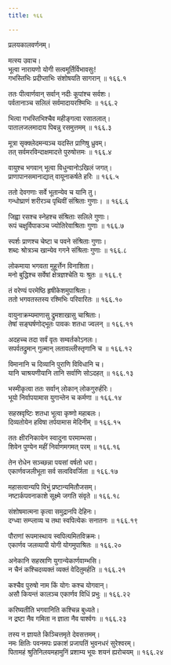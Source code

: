 ```yaml
---
title: १६६

---
```

प्रलयकालवर्णनम्।  
  
मत्स्य उवाच।  
भूत्वा नारायणो योगी सत्वमूर्तिर्विभावसुः!  
गभस्तिभिः प्रदीप्ताभिः संशोषयति सागरान् ॥ १६६.१  
  
ततः पीत्वार्णवान् सर्वान् नदीः कूपांश्च सर्वशः।  
पर्वतानाञ्च सलिलं सर्वमादायरश्मिभिः ॥ १६६.२  
  
भित्वा गभस्तिभिश्चैव महीङ्गत्वा रसातलात्।  
पातालजलमादाय पिबन्नु रसमुत्तमम् ॥ १६६.३  
  
मूत्रा सृक्क्लेदमन्यञ्च यदस्ति प्राणिषु ध्रुवम्।  
तत् सर्वमरविन्दाक्षमादत्ते पुरुषोत्तमः ॥ १६६.४  
  
वायुश्च भगवान् भूत्वा विधुन्वानोऽखिलं जगत्।  
प्राणापानसमानाद्यात् वायूनाकर्षते हरिः ॥ १६६.५  
  
ततो देवगणाः सर्वे भूतान्येव च यानि तु।  
गन्धोघ्राणं शरीरञ्च पृथिवीं संश्रिताः गुणाः। ॥ १६६.६  
  
जिह्वा रसश्च स्नेहश्च संश्रिताः सलिले गुणाः।  
रूपं चक्षुर्विपाकञ्च ज्योतिरेवाश्रिताः गुणाः ॥ १६६.७  
  
स्पर्शः प्राणश्च चेष्टा च पवने संश्रिताः गुणाः।  
शब्दः श्रोत्रञ्च खान्येव गगने संश्रिताः गुणाः ॥ १६६.८  
  
लोकमाया भगवता मुहूर्त्तेन विनाशिता।  
मनो बुद्धिश्च सर्वेषां क्षेत्रज्ञश्चेति यः श्रुतः ॥ १६६.९  
  
तं वरेण्यं परमेष्ठि हृषीकेशमुपाश्रिताः।  
ततो भगवतस्तस्य रश्मिभिः परिवारितः ॥ १६६.१०  
  
वायुनाक्रम्यमाणासु द्रुमशाखासु चाश्रिताः।  
तेषां सङ्घर्षणोद्भूतः पावकः शतधा ज्वलन् ॥ १६६.११  
  
अदहच्च तदा सर्वं वृतः सम्वर्तकोऽनलः।  
सपर्वतद्रुमान् गुल्मान् लतावल्लीस्तृणानि च ॥ १६६.१२  
  
विमानानि च दिव्यानि पुराणि विविधानि च।  
यानि चाश्रयणीयानि तानि सर्वाणि सोऽदहत् ॥ १६६.१३  
  
भस्मीकृत्वा ततः सर्वान् लोकान् लोकगुरुर्हरिः।  
भूयो निर्वापयामास युगान्तेन च कर्मणा ॥ १६६.१४  
  
सहस्रवृष्टिः शतधा भूत्वा कृष्णो महाबलः।  
दिव्यतोयेन हविषा तर्पयामास मेदिनीम् ॥ १६६.१५  
  
ततः क्षीरनिकायेन स्वादुना परमाम्भसा।  
शिवेन पुण्येन महीं निर्वाणमगमत् परम् ॥ १६६.१६  
  
तेन रोधेन सञ्च्छन्ना पयसां वर्षतो धरा।  
एकार्णवजलीभूता सर्व सत्वविवर्जिता ॥ १६६.१७  
  
महासत्वान्यपि विभुं प्रष्टान्यमितौजसम्।  
नष्टार्कपवनाकाशे सूक्ष्मे जगति संवृते ॥ १६६.१८  
  
संशोषमात्मना कृत्वा समुद्रानपि देहिनः।  
दग्ध्वा सम्प्लाव्य च तथा स्वपित्येकः सनातनः ॥ १६६.१९  
  
पौराणां रूपमास्थाय स्वपित्यमितविक्रमः।  
एकार्णव जलव्यापी योगी योगमुपाश्रितः ॥ १६६.२०  
  
अनेकानि सहस्राणि युगान्येकार्णवाम्भसि।  
न चैनं कश्चिदव्यक्तं व्यक्तं वेदितुमर्हति ॥ १६६.२१  
  
कश्चैव पुरुषो नाम किं योगः कश्च योगवान्।  
असौ कियन्तं कालञ्च एकार्णव विधिं प्रभुः ॥ १६६.२२  
  
करिष्यतीति भगवानिति कश्चिन्न बुध्यते।  
न द्रष्टा नैव गमिता न ज्ञाता नैव पार्श्वगः ॥ १६६.२३  
  
तस्य न ज्ञायते किञ्चित्तमृते देवसत्तमम्।  
नमः क्षितिः पवनमपः प्रकाशं प्रजापतिं भुवनधरं सुरेश्वरम्।  
पितामहं श्रुतिनिलयमहामुनिं प्रशाम्य भूयः शयनं ह्यरोचयम् ॥ १६६.२४